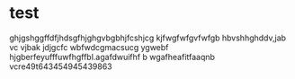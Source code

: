 # test
ghjgshggffdfjhdsgfhjghgvbgbhjfcshjcg
kjfwgfwfgvfwfgb hbvshhghddv,jab vc vjbak jdjgcfc wbfwdcgmacsucg
ygwebf hjgberfeyufffuwfhgffbl.agafdwuifhf b wgafheafitfaaqnb vcre49t643454945439863
